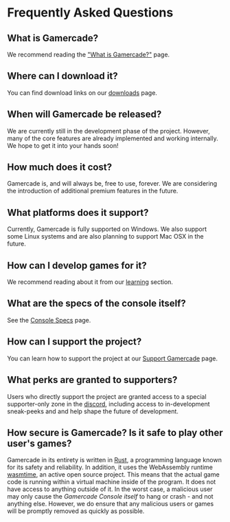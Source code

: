 # Frequently Asked Questions

## What is Gamercade?

We recommend reading the ["What is Gamercade?"](what-is-gamercade) page.

## Where can I download it?

You can find download links on our [downloads](downloads) page.

## When will Gamercade be released?

We are currently still in the development phase of the project. However, many of the core features are already implemented and working internally. We hope to get it into your hands soon!

## How much does it cost?

Gamercade is, and will always be, free to use, forever. We are considering the introduction of additional premium features in the future.

## What platforms does it support?

Currently, Gamercade is fully supported on Windows. We also support some Linux systems and are also planning to support Mac OSX in the future.

## How can I develop games for it?

We recommend reading about it from our [learning](/docs/intro) section.

## What are the specs of the console itself?

See the [Console Specs](/docs/console-specs) page.

## How can I support the project?

You can learn how to support the project at our [Support Gamercade](support-gamercade) page.

## What perks are granted to supporters?

Users who directly support the project are granted access to a special supporter-only zone in the [discord](https://discord.gg/Qafv2Fpt5j), including access to in-development sneak-peeks and and help shape the future of development.

## How secure is Gamercade? Is it safe to play other user's games?

Gamercade in its entirety is written in [Rust](https://www.rust-lang.org/), a programming language known for its safety and reliability. In addition, it uses the WebAssembly runtime [wasmtime](https://github.com/bytecodealliance/wasmtime), an active open source project. This means that the actual game code is running within a virtual machine inside of the program. It does not have access to anything outside of it. In the worst case, a malicious user may only cause the *Gamercade Console itself* to hang or crash - and not anything else. However, we do ensure that any malicious users or games will be promptly removed as quickly as possible.